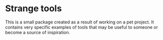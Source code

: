 # Strange tools

This is a small package created as a result of working on a pet project. It contains very specific examples of tools
that may be useful to someone or become a source of inspiration.